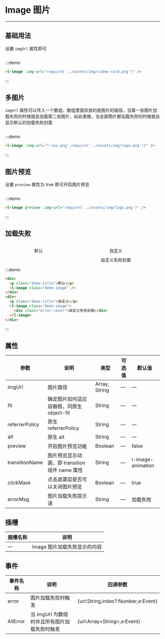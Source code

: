 <style lang="scss" scoped>
.demo-block{
    display:flex;
    flex-direction:row;
    justify-content:space-around;
}
.demo-image{
    width:200px;
    height:200px;
}
::v-deep .error-cover{
    height: 100%;
    width: 100%;
    background-color: #e8f3fe;
    display: flex;
    flex-direction: row;
    align-items: center;
    justify-content: center;
    color: #ccc;
}

.demo-title{
        text-align:center;
        margin-bottom:10px;
    }
</style>

# Image 图片

---

## 基础用法

设置 `imgUrl` 属性即可

<div class='demo-block'>
<l-image :img-url="require('../assets/img/video-card.png')" />
</div>

:::demo

```html
<l-image :img-url="require('../assets/img/video-card.png')" />
```

:::

## 多图片

`imgUrl` 属性可以传入一个数组，数组里面存放的是图片的路径，当第一张图片加载失败的时候就会加载第二张图片，如此类推，当全部图片都加载失败的时候就会显示默认的加载失败封面

<div class='demo-block'>
<l-image :img-url="['xxx.png',require('../assets/img/logo.png')]" />
</div>

:::demo

```html
<l-image :img-url="['xxx.png',require('../assets/img/logo.png')]" />
```

:::

## 图片预览

设置 `preview` 属性为 true 即可开启图片预览

<div class='demo-block'>
<l-image preview :img-url="require('../assets/img/logo.png')" />
</div>

:::demo

```html
<l-image preview :img-url="require('../assets/img/logo.png')" />
```

:::

## 加载失败

<div class='demo-block'>
<div>
<p class='demo-title'>默认</p>
<l-image class='demo-image' />
</div>
<div>
<p class='demo-title'>自定义</p>
<l-image class='demo-image' >
<div class='error-cover'>自定义失败封面</div>
</l-image>
</div>
</div>

:::demo

```html
<div>
  <p class="demo-title">默认</p>
  <l-image class="demo-image" />
</div>
<div>
  <p class="demo-title">自定义</p>
  <l-image class="demo-image">
    <div class="error-cover">自定义失败封面</div>
  </l-image>
</div>
```

:::

## 属性

| 参数           | 说明                                           | 类型          | 可选值 | 默认值            |
| -------------- | ---------------------------------------------- | ------------- | ------ | ----------------- |
| imgUrl         | 图片路径                                       | Array, String | —      | —                 |
| fit            | 确定图片如何适应容器框，同原生 object-fit      | String        | —      | —                 |
| referrerPolicy | 原生 referrerPolicy                            | String        | —      | —                 |
| alt            | 原生 alt                                       | String        | —      | —                 |
| preview        | 开启图片预览功能                               | Boolean       | —      | false             |
| transitionName | 图片预览显示动画，即 transition 组件 name 属性 | String        | —      | l-image-animation |
| clickMask      | 点击遮罩层是否可以关闭图片预览                 | Boolean       | —      | true              |
| errorMsg       | 图片加载失败提示语                             | String        | —      | 加载失败          |

## 插槽

| 插槽名称 | 说明                         |
| -------- | ---------------------------- |
| —        | Image 图片加载失败显示的内容 |

## 事件

| 事件名称 | 说明                                         | 回调参数                           |
| -------- | -------------------------------------------- | ---------------------------------- |
| error    | 图片加载失败时触发                           | {url:String,index?:Number,e:Event} |
| AllError | 当 imgUrl 为数组时并且所有图片加载失败时触发 | {url:Array\<String\>,e:Event}      |
